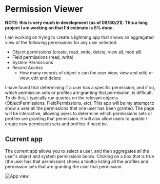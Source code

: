 # Permission Viewer
 
**NOTE: this is very much in development (as of 09/30/21). This a long project I am working on that I'd estimate is 5% done.**
 
I am working on trying to create a lightning app that shows an aggregated view of the following permissions for any user selected:
- Object permissions (create, read, write, delete, view all, mod all)
- Field permissions (read, write)
- System Permissions
- Record Access
  - How many records of object x can the user view; view and edit; or view, edit and delete
 
I have found that determining if a user has a specific permission, and if so, which permission sets or profiles are granting that permission, is difficult. To do this, I typically run queries on the relevant objects (ObjectPermissions, FieldPermissions, etc). This app will be my attempt to show a user all the permissions that one user has been granted. The page will be interactive, allowing users to determine which permissions sets or profiles are granting that permission. It will also allow users to update / create new permission sets and profiles if need be.
 
## Current app
 
The current app allows you to select a user, and then aggregates all the user's object and system permissions below. Clicking on a box that is true (the user has that permission) shows a tooltip listing all the profiles and permission sets that are granting the user that permission.
 
![App view](https://i.imgur.com/up0g86Z.png)
